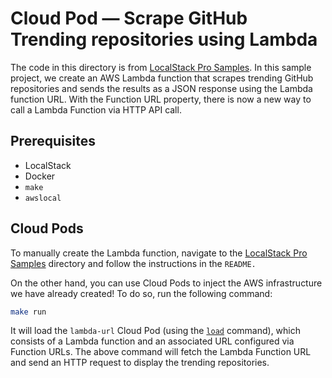 # Cloud Pod — Scrape GitHub Trending repositories using Lambda

The code in this directory is from [LocalStack Pro Samples](https://github.com/localstack/localstack-pro-samples/tree/master/lambda-function-urls/python). In this sample project, we create an AWS Lambda function that scrapes trending GitHub repositories and sends the results as a JSON response using the Lambda function URL. With the Function URL property, there is now a new way to call a Lambda Function via HTTP API call.

## Prerequisites

- LocalStack
- Docker
- `make`
- `awslocal`

## Cloud Pods

To manually create the Lambda function, navigate to the [LocalStack Pro Samples](https://github.com/localstack/localstack-pro-samples/tree/master/lambda-function-urls/python) directory and follow the instructions in the `README.`

On the other hand, you can use Cloud Pods to inject the AWS infrastructure we have already created! To do so, run the following command:

```bash
make run
```

It will load the `lambda-url` Cloud Pod (using the [`load`](https://docs.localstack.cloud/user-guide/tools/cloud-pods/pods-cli/#load) command), which consists of a Lambda function and an associated URL configured via Function URLs. The above command will fetch the Lambda Function URL and send an HTTP request to display the trending repositories.
